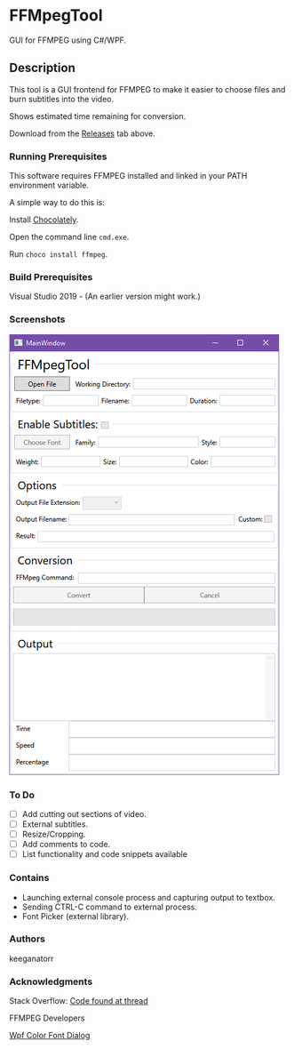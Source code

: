# FFMpegTool

GUI for FFMPEG using C#/WPF.

## Description

This tool is a GUI frontend for FFMPEG to make it easier to choose files and burn subtitles into the video.

Shows estimated time remaining for conversion.

Download from the [Releases](https://github.com/keeganatorr/FFMpegTool/releases) tab above.

### Running Prerequisites

This software requires FFMPEG installed and linked in your PATH environment variable.

A simple way to do this is:

Install [Chocolately](https://chocolatey.org/).

Open the command line `cmd.exe`.

Run `choco install ffmpeg`.

### Build Prerequisites

Visual Studio 2019 - (An earlier version might work.)

### Screenshots

![](MainWindow.png)


### To Do

- [ ] Add cutting out sections of video.
- [ ] External subtitles.
- [ ] Resize/Cropping.
- [ ] Add comments to code.
- [ ] List functionality and code snippets available

### Contains

- Launching external console process and capturing output to textbox.
- Sending CTRL-C command to external process.
- Font Picker (external library).

### Authors

keeganatorr

### Acknowledgments

Stack Overflow: [Code found at thread](https://stackoverflow.com/questions/283128/how-do-i-send-ctrlc-to-a-process-in-c)

FFMPEG Developers

[Wpf Color Font Dialog](https://github.com/sskodje/WpfColorFont)
